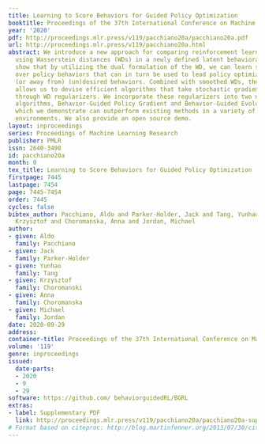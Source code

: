 ```yaml
---
title: Learning to Score Behaviors for Guided Policy Optimization
booktitle: Proceedings of the 37th International Conference on Machine Learning
year: '2020'
pdf: http://proceedings.mlr.press/v119/pacchiano20a/pacchiano20a.pdf
url: http://proceedings.mlr.press/v119/pacchiano20a.html
abstract: We introduce a new approach for comparing reinforcement learning policies,
  using Wasserstein distances (WDs) in a newly defined latent behavioral space. We
  show that by utilizing the dual formulation of the WD, we can learn score functions
  over policy behaviors that can in turn be used to lead policy optimization towards
  (or away from) (un)desired behaviors. Combined with smoothed WDs, the dual formulation
  allows us to devise efficient algorithms that take stochastic gradient descent steps
  through WD regularizers. We incorporate these regularizers into two novel on-policy
  algorithms, Behavior-Guided Policy Gradient and Behavior-Guided Evolution Strategies,
  which we demonstrate can outperform existing methods in a variety of challenging
  environments. We also provide an open source demo.
layout: inproceedings
series: Proceedings of Machine Learning Research
publisher: PMLR
issn: 2640-3498
id: pacchiano20a
month: 0
tex_title: Learning to Score Behaviors for Guided Policy Optimization
firstpage: 7445
lastpage: 7454
page: 7445-7454
order: 7445
cycles: false
bibtex_author: Pacchiano, Aldo and Parker-Holder, Jack and Tang, Yunhao and Choromanski,
  Krzysztof and Choromanska, Anna and Jordan, Michael
author:
- given: Aldo
  family: Pacchiano
- given: Jack
  family: Parker-Holder
- given: Yunhao
  family: Tang
- given: Krzysztof
  family: Choromanski
- given: Anna
  family: Choromanska
- given: Michael
  family: Jordan
date: 2020-09-29
address: 
container-title: Proceedings of the 37th International Conference on Machine Learning
volume: '119'
genre: inproceedings
issued:
  date-parts:
  - 2020
  - 9
  - 29
software: https://github.com/ behaviorguidedRL/BGRL
extras:
- label: Supplementary PDF
  link: http://proceedings.mlr.press/v119/pacchiano20a/pacchiano20a-supp.pdf
# Format based on citeproc: http://blog.martinfenner.org/2013/07/30/citeproc-yaml-for-bibliographies/
---
```

